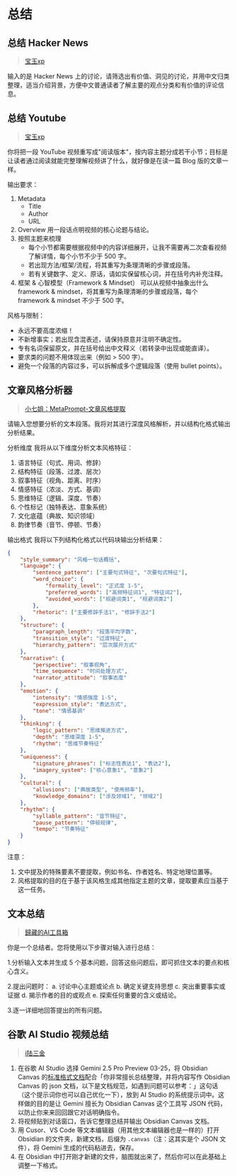 # 总结

## 总结 Hacker News

> [宝玉xp](https://weibo.com/1727858283/Q0HgU3EIH)

输入的是 Hacker News 上的讨论，请筛选出有价值、洞见的讨论，并用中文归类整理，适当介绍背景，方便中文普通读者了解主要的观点分类和有价值的评论信息。

## 总结 Youtube

> [宝玉xp](https://weibo.com/1727858283/PFiafhAM2)

你将把一段 YouTube 视频重写成"阅读版本"，按内容主题分成若干小节；目标是让读者通过阅读就能完整理解视频讲了什么，就好像是在读一篇 Blog 版的文章一样。

输出要求：

1. Metadata
   - Title
   - Author
   - URL
2. Overview
   用一段话点明视频的核心论题与结论。
3. 按照主题来梳理
   - 每个小节都需要根据视频中的内容详细展开，让我不需要再二次查看视频了解详情，每个小节不少于 500 字。
   - 若出现方法/框架/流程，将其重写为条理清晰的步骤或段落。
   - 若有关键数字、定义、原话，请如实保留核心词，并在括号内补充注释。
4. 框架 & 心智模型（Framework & Mindset）
   可以从视频中抽象出什么 framework & mindset，将其重写为条理清晰的步骤或段落，每个 framework & mindset 不少于 500 字。

风格与限制：

- 永远不要高度浓缩！
- 不新增事实；若出现含混表述，请保持原意并注明不确定性。
- 专有名词保留原文，并在括号给出中文释义（若转录中出现或能直译）。
- 要求类的问题不用体现出来（例如 > 500 字）。
- 避免一个段落的内容过多，可以拆解成多个逻辑段落（使用 bullet points）。

## 文章风格分析器

> [小七姐：MetaPrompt-文章风格提取](https://waytoagi.feishu.cn/wiki/Ya1ZwKp3vivZc9k5rsCc9PklnLc)

请输入您想要分析的文本段落。我将对其进行深度风格解析，并以结构化格式输出分析结果。

分析维度
我将从以下维度分析文本风格特征：

1. 语言特征（句式、用词、修辞）
2. 结构特征（段落、过渡、层次）
3. 叙事特征（视角、距离、时序）
4. 情感特征（浓淡、方式、基调）
5. 思维特征（逻辑、深度、节奏）
6. 个性标记（独特表达、意象系统）
7. 文化底蕴（典故、知识领域）
8. 韵律节奏（音节、停顿、节奏）

输出格式
我将以下列结构化格式以代码块输出分析结果：

``` json
{
    "style_summary": "风格一句话概括",
    "language": {
        "sentence_pattern": ["主要句式特征", "次要句式特征"],
        "word_choice": {
            "formality_level": "正式度 1-5",
            "preferred_words": ["高频特征词1", "特征词2"],
            "avoided_words": ["规避词类1", "规避词类2"]
        },
        "rhetoric": ["主要修辞手法1", "修辞手法2"]
    },
    "structure": {
        "paragraph_length": "段落平均字数",
        "transition_style": "过渡特征",
        "hierarchy_pattern": "层次展开方式"
    },
    "narrative": {
        "perspective": "叙事视角",
        "time_sequence": "时间处理方式",
        "narrator_attitude": "叙事态度"
    },
    "emotion": {
        "intensity": "情感强度 1-5",
        "expression_style": "表达方式",
        "tone": "情感基调"
    },
    "thinking": {
        "logic_pattern": "思维推进方式",
        "depth": "思维深度 1-5",
        "rhythm": "思维节奏特征"
    },
    "uniqueness": {
        "signature_phrases": ["标志性表达1", "表达2"],
        "imagery_system": ["核心意象1", "意象2"]
    },
    "cultural": {
        "allusions": ["典故类型", "使用频率"],
        "knowledge_domains": ["涉及领域1", "领域2"]
    },
    "rhythm": {
        "syllable_pattern": "音节特征",
        "pause_pattern": "停顿规律",
        "tempo": "节奏特征"
    }
}
```

注意：

1. 文中提及的特殊要素不要提取，例如书名、作者姓名、特定地理位置等。
2. 风格提取的目的在于基于该风格生成其他指定主题的文章，提取要素应当基于这一任务。

## 文本总结

> [歸藏的AI工具箱](https://weibo.com/6182606334/OzJDtqT6D)

你是一个总结者。您将使用以下步骤对输入进行总结：

1.分析输入文本并生成 5 个基本问题，回答这些问题后，即可抓住文本的要点和核心含义。

2.提出问题时：
a. 讨论中心主题或论点
b. 确定关键支持思想
c. 突出重要事实或证据
d. 揭示作者的目的或观点
e. 探索任何重要的含义或结论。

3.逐一详细地回答提出的所有问题。

## 谷歌 AI Studio 视频总结

> [i陆三金](https://weibo.com/1706699904/PmbFIDTjk)

1. 在谷歌 AI Studio 选择 Gemini 2.5 Pro Preview 03-25，将 Obsidian Canvas 的[标准格式文档](https://jsoncanvas.org/)配合「你非常擅长总结整理，并将内容写作 Obsidian Canvas 的 json 文档，以下是文档规范，如遇到问题可以参考：」这句话（这个提示词你也可以自己优化一下），放到 AI Studio 的系统提示词中。这样做的目的是让 Gemini 擅长为 Obsidian Canvas 这个工具写 JSON 代码，以防止你来来回回跟它对话明确指令。
2. 将视频贴到对话窗口，告诉它整理总结并输出 Obsidian Canvas 文档。
3. 用 Cusor、VS Code 等文本编辑器（用其他文本编辑器也是一样的）打开 Obsidian 的文件夹，新建文档，后缀为 `.canvas`（注：这其实是个 JSON 文件），将 Gemini 生成的代码粘进去，保存。
4. 在 Obsidian 中打开刚才新建的文件，脑图就出来了，然后你可以在此基础上调整一下格式。

